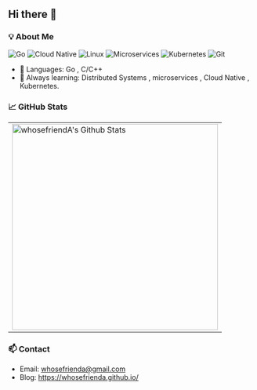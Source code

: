 ## Hi there 👋

### 💡 About Me
![Go](https://img.shields.io/badge/Go-00ADD8?style=flat-square&logo=go&logoColor=white)
![Cloud Native](https://img.shields.io/badge/Cloud_Native-0078D4?style=flat-square&logo=cncf&logoColor=white)
![Linux](https://img.shields.io/badge/Linux-FCC624?style=flat-square&logo=linux&logoColor=black)
![Microservices](https://img.shields.io/badge/Microservices-FF6F00?style=flat-square&logo=architect&logoColor=white)
![Kubernetes](https://img.shields.io/badge/Kubernetes-326CE5?style=flat-square&logo=kubernetes&logoColor=white)
![Git](https://img.shields.io/badge/Git-F05032?style=flat-square&logo=git&logoColor=white)


- 🔧 Languages:  Go , C/C++
- 🧠 Always learning:  Distributed Systems , microservices , Cloud Native , Kubernetes.

### 📈 GitHub Stats

<table>
<tr>
  <td>
    <img src="https://github-readme-stats.sumanth-talluri.vercel.app/api?username=whosefriendA&show_icons=true&&hide_border=true" alt="whosefriendA's Github Stats" width="420" />

</table>

### 📫 Contact

- Email: whosefrienda@gmail.com
- Blog: https://whosefrienda.github.io/
